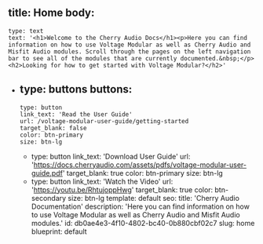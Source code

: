 title: Home
body:
  -
    type: text
    text: '<h1>Welcome to the Cherry Audio Docs</h1><p>Here you can find information on how to use Voltage Modular as well as Cherry Audio and Misfit Audio modules. Scroll through the pages on the left navigation bar to see all of the modules that are currently documented.&nbsp;</p><h2>Looking for how to get started with Voltage Modular?</h2>'
  -
    type: buttons
    buttons:
      -
        type: button
        link_text: 'Read the User Guide'
        url: /voltage-modular-user-guide/getting-started
        target_blank: false
        color: btn-primary
        size: btn-lg
      -
        type: button
        link_text: 'Download User Guide'
        url: 'https://docs.cherryaudio.com/assets/pdfs/voltage-modular-user-guide.pdf'
        target_blank: true
        color: btn-primary
        size: btn-lg
      -
        type: button
        link_text: 'Watch the Video'
        url: 'https://youtu.be/RhtujoppHwg'
        target_blank: true
        color: btn-secondary
        size: btn-lg
template: default
seo:
  title: 'Cherry Audio Documentation'
  description: 'Here you can find information on how to use Voltage Modular as well as Cherry Audio and Misfit Audio modules.'
id: db0ae4e3-4f10-4802-bc40-0b880cbf02c7
slug: home
blueprint: default
